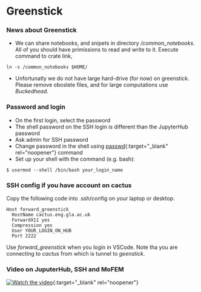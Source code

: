 # Greenstick

### News about Greenstick

- We can share notebooks, and snipets in directory */common_notebooks*. All of you should have primissions to read and write to it. Execute command to crate link,
~~~~
ln -s /common_notebooks $HOME/
~~~~
- Unfortunatly we do not have large hard-drive (for now) on greenstick. Please remove oboslete files, and for large computations use *Buckedhead*.

### Password and login

- On the first login, select the password
- The shell password on the SSH login is different than the JupyterHub password
- Ask admin for SSH password
- Change password in the shell using [passwd](https://man7.org/linux/man-pages/man1/passwd.1.html){:target="_blank" rel="noopener"} command
- Set up your shell with the command (e.g. bash):
~~~~
$ usermod --shell /bin/bash your_login_name
~~~~

### SSH config if you have account on cactus

Copy the following code into .ssh/config on your laptop or desktop.
~~~~
Host forward_greenstick
  HostName cactus.eng.gla.ac.uk
  ForwardX11 yes
  Compression yes
  User YOUR_LOGIN_ON_HUB
  Port 2222
~~~~

Use *forward_greenstick* when you login in VSCode. Note tha you are connecting to *cactus* from which is tunnel to *geenstick*.

### Video on JuputerHub, SSH and MoFEM

[![Watch the video](https://img.youtube.com/vi/xL3J8VHig68/hqdefault.jpg)](https://youtu.be/xL3J8VHig68){:target="_blank" rel="noopener"}

